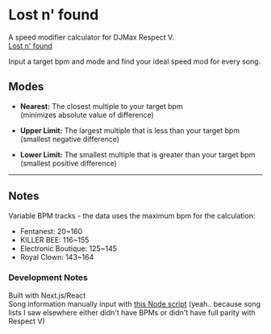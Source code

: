 # Lost n' found
A speed modifier calculator for DJMax Respect V.  
[Lost n' found](temp.temp)  

Input a target bpm and mode and find your ideal speed mod for every song.

## Modes
- <strong>Nearest:</strong> The closest multiple to your target bpm  
(minimizes absolute value of difference)  

- <strong>Upper Limit:</strong> The largest multiple that is less than your target bpm  
(smallest negative difference)  

- <strong>Lower Limit:</strong> The smallest multiple that is greater than your target bpm  
(smallest positive difference)

---

## Notes
Variable BPM tracks - the data uses the maximum bpm for the calculation:
- Fentanest: 20~160
- KILLER BEE: 116~155
- Electronic Boutique: 125~145
- Royal Clown: 143~164

### Development Notes
Built with Next.js/React  
Song information manually input with [this Node script]('./songs/inputSongs.js') (yeah.. because song lists I saw elsewhere either didn't have BPMs or didn't have full parity with Respect V)
